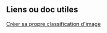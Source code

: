 ## Liens ou doc utiles 

[Créer sa propre classification d'image](https://forum.pollen-robotics.com/t/how-to-train-an-image-classifier-using-coral-tpu-directly-on-reachy/117)
